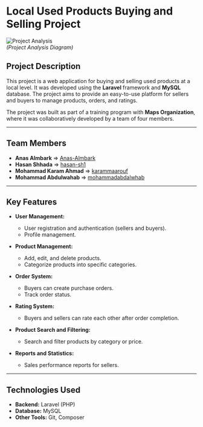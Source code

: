 # **Local Used Products Buying and Selling Project**

![Project Analysis](https://www2.0zz0.com/2025/02/24/16/943870925.png)  
*(Project Analysis Diagram)*

## **Project Description**  
This project is a web application for buying and selling used products at a local level. It was developed using the **Laravel** framework and **MySQL** database. The project aims to provide an easy-to-use platform for sellers and buyers to manage products, orders, and ratings.

The project was built as part of a training program with **Maps Organization**, where it was collaboratively developed by a team of four members.

---

## **Team Members**  
- **Anas Almbark** => [Anas-Almbark](https://github.com/Anas-Almbark)  
- **Hasan Shhada** => [hasan-sh1](https://github.com/hasan-sh1)  
- **Mohammad Karam Ahmad** => [karammaarouf](https://github.com/karammaarouf)  
- **Mohammad Abdulwahab** => [mohammadabdalwhab](https://github.com/mohammadabdalwhab)  

---

## **Key Features**  
- **User Management:**  
  - User registration and authentication (sellers and buyers).  
  - Profile management.  

- **Product Management:**  
  - Add, edit, and delete products.  
  - Categorize products into specific categories.  

- **Order System:**  
  - Buyers can create purchase orders.  
  - Track order status.  

- **Rating System:**  
  - Buyers and sellers can rate each other after order completion.  

- **Product Search and Filtering:**  
  - Search and filter products by category or price.  

- **Reports and Statistics:**  
  - Sales performance reports for sellers.  

---

## **Technologies Used**  
- **Backend:** Laravel (PHP)  
- **Database:** MySQL  
- **Other Tools:** Git, Composer  
